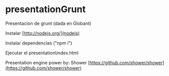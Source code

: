 presentationGrunt
=================

Presentacion de grunt (dada en Globant)



Instalar [http://nodejs.org/](nodejs)

Instalar dependencias ("npm i")

Ejecutar el presentation\index.html

Presentation engine power by: Shower [https://github.com/shower/shower](https://github.com/shower/shower)
